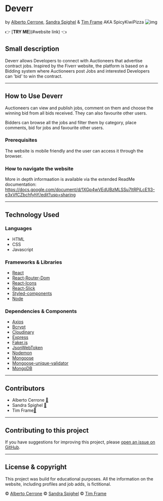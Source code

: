 # Deverr
by [Alberto Cerrone](www.linkedin.com/in/alberto-cerrone), [Sandra Spighel](https://www.linkedin.com/in/sandraspighel/) & [Tim Frame](https://www.linkedin.com/in/tim-frame-187241100/) AKA SpicyKiwiPizza
![img](https://img.shields.io/badge/version-v%201.0.0-blue)


👉 [<b>TRY ME</b>](#website link) 👈

## Small description
Deverr allows Developers to connect with Auctioneers that advertise contract jobs.
Inspired by the Fiverr website, the platform is based on a Bidding system where Auctioneers post Jobs and interested Developers can 'bid' to win the contract.

---
## How to Use Deverr

Auctioneers can view and publish jobs, comment on them and choose the winning bid from all bids received.  They can also favourite other users.

Bidders can browse all the jobs and filter them by category, place comments, bid for jobs and favourite other users.
### Prerequisites
The website is mobile friendly and the user can access it through the browser. 
### How to navigate the website
More in depth informaation is available via the extended ReadMe documentation: https://docs.google.com/document/d/1XGp4wVEdUBzMLSSu7ltRPjLcE1I3-e3xVfCZbchfyhY/edit?usp=sharing

---
## Technology Used

### Languages 
* HTML
* CSS
* Javascript
### Frameworks & Libraries
* [React](https://reactjs.org/)
* [React-Router-Dom](https://reactrouter.com/ )
* [React-Icons](https://react-icons.github.io/react-icons/)
* [React-Slick](https://react-slick.neostack.com/)
* [Styled-components](https://styled-components.com)
* [Node](https://nodejs.org/en/)

### Dependencies & Components 
* [Axios](https://github.com/axios/axios)
* [Bcrypt](https://pypi.org/project/bcrypt/) 
* [Cloudinary](https://cloudinary.com/documentation)
* [Express](https://www.react.express/)
* [Faker.js](https://www.npmjs.com/package/faker) 
* [JsonWebToken](https://www.npmjs.com/package/jsonwebtoken)
* [Nodemon](https://nodemon.io/)
* [Mongoose](https://mongoosejs.com/) 
* [Mongoose-unique-validator](https://mongoosejs.com/docs/validation.html) 
* [MongoDB](https://www.mongodb.com/)

---
## Contributors
* Alberto Cerrone [📧](mailto:cerrone.alberto93@gmail.com)
* Sandra Spighel [📧](mailto:s.spighel@gmail.com)
* Tim Frame[📧](mailto:t.f.retouching@gmail.com)

---
## Contributing to this project
If you have suggestions for improving this project, please [open an issue on GitHub](https://github.com/HotSauceNinja/SEI-Project-3-DEVERR).

---
## License & copyright
This project was build for educational purposes. All the information on the website, including profiles and job adds, is fictitional. 

©️ [Alberto Cerrone](www.linkedin.com/in/alberto-cerrone)
©️ [Sandra Spighel](https://www.linkedin.com/in/sandraspighel)
©️ [Tim Frame](https://www.linkedin.com/in/tim-frame-187241100/)

